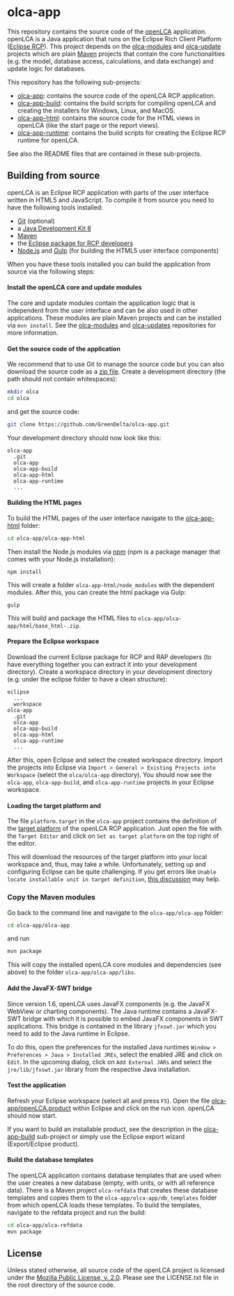 # olca-app
This repository contains the source code of the [openLCA](http://openlca.org) 
application. openLCA is a Java application that runs on the Eclipse Rich Client
Platform ([Eclipse RCP](http://wiki.eclipse.org/index.php/Rich_Client_Platform)).
This project depends on the [olca-modules](https://github.com/GreenDelta/olca-modules)
and [olca-update](https://github.com/GreenDelta/olca-updates) projects which are
plain [Maven](http://maven.apache.org/) projects that contain the core 
functionalities (e.g. the model, database access, calculations, and
data exchange) and update logic for databases. 

This repository has the following sub-projects:

* [olca-app](./olca-app): contains the source code of the openLCA RCP 
  application.
* [olca-app-build](./olca-app-build): contains the build scripts for compiling
  openLCA and creating the installers for Windows, Linux, and MacOS.
* [olca-app-html](./olca-app-html): contains the source code for the HTML views
  in openLCA (like the start page or the report views).
* [olca-app-runtime](./olca-app-runtime): contains the build scripts for
  creating the Eclipse RCP runtime for openLCA.

See also the README files that are contained in these sub-projects.

## Building from source
openLCA is an Eclipse RCP application with parts of the user interface written
in HTML5 and JavaScript. To compile it from source you need to have the
following tools installed:

* [Git](https://git-scm.com/) (optional)
* a [Java Development Kit 8](http://www.oracle.com/technetwork/java/javase/downloads/jdk8-downloads-2133151.html)
* [Maven](http://maven.apache.org/)
* the [Eclipse package for RCP developers](https://www.eclipse.org/downloads/eclipse-packages/)
* [Node.js](https://nodejs.org/) and [Gulp](http://gulpjs.com/) (for building
  the HTML5 user interface components)

When you have these tools installed you can build the application from source
via the following steps:

#### Install the openLCA core and update modules
The core and update modules contain the application logic that is independent
from the user interface and can be also used in other applications. These
modules are plain Maven projects and can be installed via `mvn install`. See the
[olca-modules](https://github.com/GreenDelta/olca-modules) and 
[olca-updates](https://github.com/GreenDelta/olca-updates) repositories for more
information.

#### Get the source code of the application
We recommend that to use Git to manage the source code but you can also download
the source code as a [zip file](https://github.com/GreenDelta/olca-app/archive/master.zip).
Create a development directory (the path should not contain whitespaces):

```bash
mkdir olca
cd olca
```

and get the source code:

```bash
git clone https://github.com/GreenDelta/olca-app.git
```

Your development directory should now look like this:

    olca-app
      .git
      olca-app
      olca-app-build
      olca-app-html
      olca-app-runtime
      ...

#### Building the HTML pages
To build the HTML pages of the user interface navigate to the
[olca-app-html](./olca-app-html) folder:

```bash
cd olca-app/olca-app-html
```

Then install the Node.js modules via [npm](https://www.npmjs.com/) (npm is a
package manager that comes with your Node.js installation):

```
npm install
```

This will create a folder `olca-app-html/node_modules` with the dependent
modules. After this, you can create the html package via Gulp:

```
gulp
```

This will build and package the HTML files to `olca-app/olca-app/html/base_html-.zip`.

#### Prepare the Eclipse workspace
Download the current Eclipse package for RCP and RAP developers (to have
everything together you can extract it into your development directory). Create
a workspace directory in your development directory (e.g. under the eclipse
folder to have a clean structure):

    eclipse
      ...
      workspace
    olca-app
      .git
      olca-app
      olca-app-build
      olca-app-html
      olca-app-runtime
      ...

After this, open Eclipse and select the created workspace directory. Import the
projects into Eclipse via `Import > General > Existing Projects into Workspace`
(select the `olca/olca-app` directory). You should now see the `olca-app`, 
`olca-app-build`, and `olca-app-runtime` projects in your Eclipse workspace.

#### Loading the target platform and 
The file `platform.target` in the `olca-app` project contains the definition of
the [target platform](https://help.eclipse.org/oxygen/index.jsp?topic=%2Forg.eclipse.pde.doc.user%2Fconcepts%2Ftarget.htm)
of the openLCA RCP application. Just open the file with the `Target Editor`
and click on `Set as target platform` on the top right of the editor.

This will download the resources of the target platform into your local
workspace and, thus, may take a while. Unfortunately, setting up and
configuring Eclipse can be quite challenging. If you get errors like
`Unable locate installable unit in target definition`,
[this discussion](https://stackoverflow.com/questions/10547007/unable-locate-installable-unit-in-target-definition)
may help. 

### Copy the Maven modules
Go back to the command line and navigate to the 
`olca-app/olca-app` folder:

```bash
cd olca-app/olca-app
```

and run 

```bash
mvn package
```

This will copy the installed openLCA core modules and dependencies (see above)
to the folder `olca-app/olca-app/libs`.

#### Add the JavaFX-SWT bridge
Since version 1.6, openLCA uses JavaFX components (e.g. the JavaFX WebView or
charting components). The Java runtime contains a JavaFX-SWT bridge with which
it is possible to embed JavaFX components in SWT applications. This bridge is
contained in the library `jfxswt.jar` which you need to add to the Java
runtime in Eclipse.

To do this, open the preferences for the installed Java runtimes 
`Window > Preferences > Java > Installed JREs`, select the enabled JRE and
click on `Edit`. In the upcoming dialog, click on `Add External JARs` and select
the `jre/lib/jfxswt.jar` library from the respective Java installation.

#### Test the application
Refresh your Eclipse workspace (select all and press `F5`). Open the file
[olca-app/openLCA.product](./olca-app/openLCA.product) within  Eclipse and click
on the run icon. openLCA should now start.

If you want to build an installable product, see the description in the 
[olca-app-build](./olca-app-build) sub-project or simply use the Eclipse export
wizard (Export/Eclipse product).     

#### Build the database templates
The openLCA application contains database templates that are used when the user
creates a new database (empty, with units, or with all reference data). There
is a Maven project `olca-refdata` that creates these database templates and
copies them to the `olca-app/olca-app/db_templates` folder from which openLCA
loads these templates. To build the templates, navigate to the refdata project
and run the build:

```bash
cd olca-app/olca-refdata
mvn package
```

License
-------
Unless stated otherwise, all source code of the openLCA project is licensed
under the [Mozilla Public License, v. 2.0](http://mozilla.org/MPL/2.0/). Please
see the LICENSE.txt file in the root directory of the source code.
